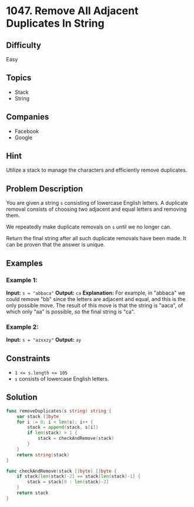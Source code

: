 # 1047. Remove All Adjacent Duplicates In String## DifficultyEasy## Topics- Stack- String## Companies- Facebook- Google## HintUtilize a stack to manage the characters and efficiently remove duplicates.## Problem DescriptionYou are given a string `s` consisting of lowercase English letters. A duplicate removal consists of choosing two adjacent and equal letters and removing them.We repeatedly make duplicate removals on `s` until we no longer can.Return the final string after all such duplicate removals have been made. It can be proven that the answer is unique.## Examples### Example 1:**Input:** `s = "abbaca"`**Output:** `ca`**Explanation:**For example, in "abbaca" we could remove "bb" since the letters are adjacent and equal, and this is the only possible move. The result of this move is that the string is "aaca", of which only "aa" is possible, so the final string is "ca".### Example 2:**Input:** `s = "azxxzy"`**Output:** `ay`## Constraints- `1 <= s.length <= 105`- `s` consists of lowercase English letters.## Solution ```gofunc removeDuplicates(s string) string {	var stack []byte	for i := 0; i < len(s); i++ {		stack = append(stack, s[i])		if len(stack) > 1 {			stack = checkAndRemove(stack)		}	}	return string(stack)}func checkAndRemove(stack []byte) []byte {	if stack[len(stack)-2] == stack[len(stack)-1] {		stack = stack[0 : len(stack)-2]	}	return stack}```